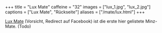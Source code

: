+++
title = "Lux Mate"
caffeine = "32"
images = ["lux_1.jpg", "lux_2.jpg"]
captions = ["Lux Mate", "Rückseite"]
aliases = ["/mate/lux.html"]
+++

[Lux Mate](http://lux-mate.de/) (Vorsicht, Redirect auf Facebook) ist die erste hier gelistete Minz-Mate. (Todo)

